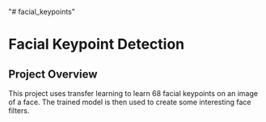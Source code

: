 "# facial_keypoints" 

[//]: # (Image References)

[image1]: ./images/key_pts_example.png "Facial Keypoint Detection"

# Facial Keypoint Detection

## Project Overview

This project uses transfer learning to learn 68 facial keypoints on an image of a face. The trained model is then used to create some interesting face filters.
